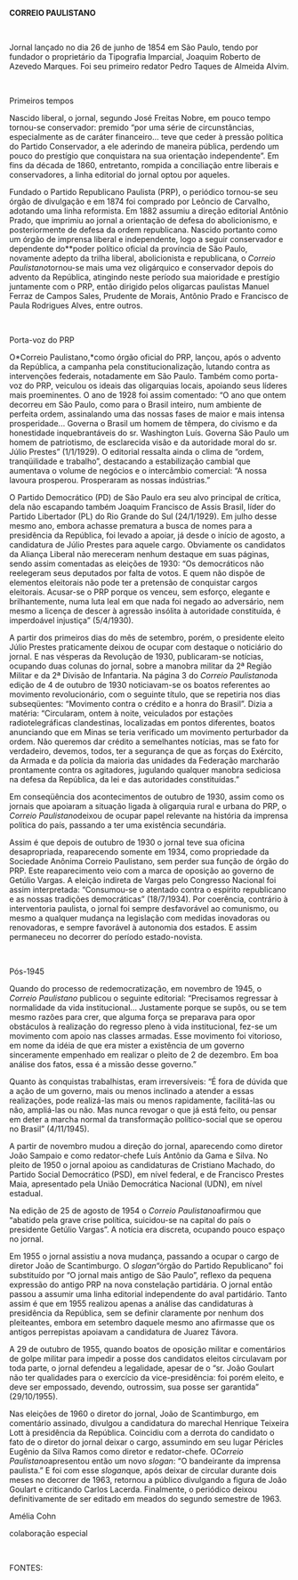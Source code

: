 **CORREIO PAULISTANO**

 

Jornal lançado no dia 26 de junho de 1854 em São Paulo, tendo por
fundador o proprietário da Tipografia Imparcial, Joaquim Roberto de
Azevedo Marques. Foi seu primeiro redator Pedro Taques de Almeida Alvim.

 

Primeiros tempos

Nascido liberal, o jornal, segundo José Freitas Nobre, em pouco tempo
tornou-se conservador: premido “por uma série de circunstâncias,
especialmente as de caráter financeiro... teve que ceder à pressão
política do Partido Conservador, a ele aderindo de maneira pública,
perdendo um pouco do prestígio que conquistara na sua orientação
independente”. Em fins da década de 1860, entretanto, rompida a
conciliação entre liberais e conservadores, a linha editorial do jornal
optou por aqueles.

Fundado o Partido Republicano Paulista (PRP), o periódico tornou-se seu
órgão de divulgação e em 1874 foi comprado por Leôncio de Carvalho,
adotando uma linha reformista. Em 1882 assumiu a direção editorial
Antônio Prado, que imprimiu ao jornal a orientação de defesa do
abolicionismo, e posteriormente de defesa da ordem republicana. Nascido
portanto como um órgão de imprensa liberal e independente, logo a seguir
conservador e dependente do**poder político oficial da província de São
Paulo, novamente adepto da trilha liberal, abolicionista e republicana,
o *Correio Paulistano*tornou-se mais uma vez oligárquico e conservador
depois do advento da República, atingindo neste período sua maioridade e
prestígio juntamente com o PRP, então dirigido pelos oligarcas paulistas
Manuel Ferraz de Campos Sales, Prudente de Morais, Antônio Prado e
Francisco de Paula Rodrigues Alves, entre outros.

 

Porta-voz do PRP

O*Correio Paulistano,*como órgão oficial do PRP, lançou, após o advento
da República, a campanha pela constitucionalização, lutando contra as
intervenções federais, notadamente em São Paulo. Também como porta-voz
do PRP, veiculou os ideais das oligarquias locais, apoiando seus líderes
mais proeminentes. O ano de 1928 foi assim comentado: “O ano que ontem
decorreu em São Paulo, como para o Brasil inteiro, num ambiente de
perfeita ordem, assinalando uma das nossas fases de maior e mais intensa
prosperidade... Governa o Brasil um homem de têmpera, do civismo e da
honestidade inquebrantáveis do sr. Washington Luís. Governa São Paulo um
homem de patriotismo, de esclarecida visão e da autoridade moral do sr.
Júlio Prestes” (1/1/1929). O editorial ressalta ainda o clima de “ordem,
tranqüilidade e trabalho”, destacando a estabilização cambial que
aumentava o volume de negócios e o intercâmbio comercial: “A nossa
lavoura prosperou. Prosperaram as nossas indústrias.”

O Partido Democrático (PD) de São Paulo era seu alvo principal de
crítica, dela não escapando também Joaquim Francisco de Assis Brasil,
líder do Partido Libertador (PL) do Rio Grande do Sul (24/1/1929). Em
julho desse mesmo ano, embora achasse prematura a busca de nomes para a
presidência da República, foi levado a apoiar, já desde o início de
agosto, a candidatura de Júlio Prestes para aquele cargo. Obviamente os
candidatos da Aliança Liberal não mereceram nenhum destaque em suas
páginas, sendo assim comentadas as eleições de 1930: “Os democráticos
não reelegeram seus deputados por falta de votos. E quem não dispõe de
elementos eleitorais não pode ter a pretensão de conquistar cargos
eleitorais. Acusar-se o PRP porque os venceu, sem esforço, elegante e
brilhantemente, numa luta leal em que nada foi negado ao adversário, nem
mesmo a licença de descer à agressão insólita à autoridade constituída,
é imperdoável injustiça” (5/4/1930).

A partir dos primeiros dias do mês de setembro, porém, o presidente
eleito Júlio Prestes praticamente deixou de ocupar com destaque o
noticiário do jornal. E nas vésperas da Revolução de 1930, publicaram-se
notícias, ocupando duas colunas do jornal, sobre a manobra militar da 2ª
Região Militar e da 2ª Divisão de Infantaria. Na página 3 do *Correio
Paulistano*da edição de 4 de outubro de 1930 noticiavam-se os boatos
referentes ao movimento revolucionário, com o seguinte título, que se
repetiria nos dias subseqüentes: “Movimento contra o crédito e a honra
do Brasil”. Dizia a matéria: “Circularam, ontem à noite, veiculados por
estações radiotelegráficas clandestinas, localizadas em pontos
diferentes, boatos anunciando que em Minas se teria verificado um
movimento perturbador da ordem. Não queremos dar crédito a semelhantes
notícias, mas se fato for verdadeiro, devemos, todos, ter a segurança de
que as forças do Exército, da Armada e da polícia da maioria das
unidades da Federação marcharão prontamente contra os agitadores,
jugulando qualquer manobra sediciosa na defesa da República, da lei e
das autoridades constituídas.”

Em conseqüência dos acontecimentos de outubro de 1930, assim como os
jornais que apoiaram a situação ligada à oligarquia rural e urbana do
PRP, o *Correio Paulistano*deixou de ocupar papel relevante na história
da imprensa política do país, passando a ter uma existência secundária.

Assim é que depois de outubro de 1930 o jornal teve sua oficina
desapropriada, reaparecendo somente em 1934, como propriedade da
Sociedade Anônima Correio Paulistano, sem perder sua função de órgão do
PRP. Este reaparecimento veio com a marca de oposição ao governo de
Getúlio Vargas. A eleição indireta de Vargas pelo Congresso Nacional foi
assim interpretada: “Consumou-se o atentado contra o espírito
republicano e as nossas tradições democráticas” (18/7/1934). Por
coerência, contrário à interventoria paulista, o jornal foi sempre
desfavorável ao comunismo, ou mesmo a qualquer mudança na legislação com
medidas inovadoras ou renovadoras, e sempre favorável à autonomia dos
estados. E assim permaneceu no decorrer do período estado-novista.

 

Pós-1945

Quando do processo de redemocratização, em novembro de 1945, o *Correio
Paulistano* publicou o seguinte editorial: “Precisamos regressar à
normalidade da vida institucional... Justamente porque se supôs, ou se
tem mesmo razões para crer, que alguma força se preparava para opor
obstáculos à realização do regresso pleno à vida institucional, fez-se
um movimento com apoio nas classes armadas. Esse movimento foi
vitorioso, em nome da idéia de que era mister a existência de um governo
sinceramente empenhado em realizar o pleito de 2 de dezembro. Em boa
análise dos fatos, essa é a missão desse governo.”

Quanto às conquistas trabalhistas, eram irreversíveis: “É fora de dúvida
que a ação de um governo, mais ou menos inclinado a atender a essas
realizações, pode realizá-las mais ou menos rapidamente, facilitá-las ou
não, ampliá-las ou não. Mas nunca revogar o que já está feito, ou pensar
em deter a marcha normal da transformação político-social que se operou
no Brasil” (4/11/1945).

A partir de novembro mudou a direção do jornal, aparecendo como diretor
João Sampaio e como redator-chefe Luís Antônio da Gama e Silva. No
pleito de 1950 o jornal apoiou as candidaturas de Cristiano Machado, do
Partido Social Democrático (PSD), em nível federal, e de Francisco
Prestes Maia, apresentado pela União Democrática Nacional (UDN), em
nível estadual.

Na edição de 25 de agosto de 1954 o *Correio Paulistano*afirmou que
“abatido pela grave crise política, suicidou-se na capital do país o
presidente Getúlio Vargas”. A notícia era discreta, ocupando pouco
espaço no jornal.

Em 1955 o jornal assistiu a nova mudança, passando a ocupar o cargo de
diretor João de Scantimburgo. O *slogan*“órgão do Partido Republicano”
foi substituído por “O jornal mais antigo de São Paulo”, reflexo da
pequena expressão do antigo PRP na nova constelação partidária. O jornal
então passou a assumir uma linha editorial independente do aval
partidário. Tanto assim é que em 1955 realizou apenas a análise das
candidaturas à presidência da República, sem se definir claramente por
nenhum dos pleiteantes, embora em setembro daquele mesmo ano afirmasse
que os antigos perrepistas apoiavam a candidatura de Juarez Távora.

A 29 de outubro de 1955, quando boatos de oposição militar e comentários
de golpe militar para impedir a posse dos candidatos eleitos circulavam
por toda parte, o jornal defendeu a legalidade, apesar de o “sr. João
Goulart não ter qualidades para o exercício da vice-presidência: foi
porém eleito, e deve ser empossado, devendo, outrossim, sua posse ser
garantida” (29/10/1955).

Nas eleições de 1960 o diretor do jornal, João de Scantimburgo, em
comentário assinado, divulgou a candidatura do marechal Henrique
Teixeira Lott à presidência da República. Coincidiu com a derrota do
candidato o fato de o diretor do jornal deixar o cargo, assumindo em seu
lugar Péricles Eugênio da Silva Ramos como diretor e redator-chefe.
O*Correio* *Paulistano*apresentou então um novo *slogan*: “O bandeirante
da imprensa paulista.” E foi com esse *slogan*que, após deixar de
circular durante dois meses no decorrer de 1963, retornou a público
divulgando a figura de João Goulart e criticando Carlos Lacerda.
Finalmente, o periódico deixou definitivamente de ser editado em meados
do segundo semestre de 1963.

Amélia Cohn

colaboração especial

 

FONTES:

 
